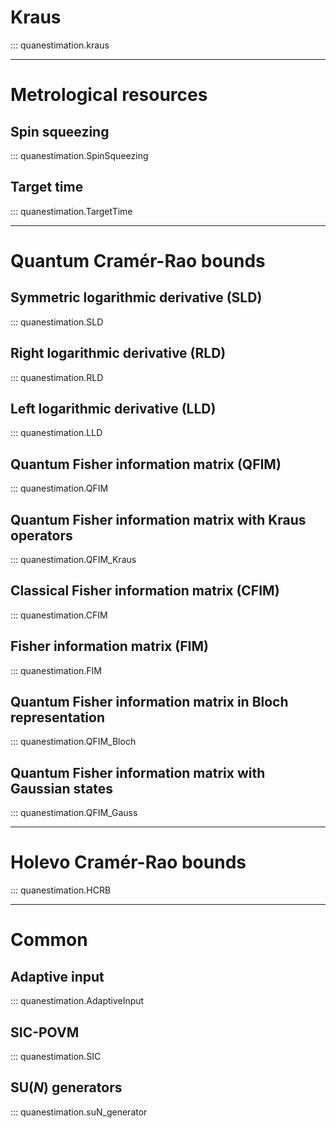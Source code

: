 # **Kraus** #
::: quanestimation.kraus

---

# **Metrological resources**
## **Spin squeezing**
::: quanestimation.SpinSqueezing
## **Target time**
::: quanestimation.TargetTime

---

# **Quantum Cramér-Rao bounds**
## **Symmetric logarithmic derivative (SLD)**
::: quanestimation.SLD
## **Right logarithmic derivative (RLD)**
::: quanestimation.RLD
## **Left logarithmic derivative (LLD)**
::: quanestimation.LLD
## **Quantum Fisher information matrix (QFIM)**
::: quanestimation.QFIM
## **Quantum Fisher information matrix with Kraus operators**
::: quanestimation.QFIM_Kraus
## **Classical Fisher information matrix (CFIM)**
::: quanestimation.CFIM
## **Fisher information matrix (FIM)**
::: quanestimation.FIM
## **Quantum Fisher information matrix in Bloch representation**
::: quanestimation.QFIM_Bloch
## **Quantum Fisher information matrix with Gaussian states**
::: quanestimation.QFIM_Gauss

---

# **Holevo Cramér-Rao bounds**
::: quanestimation.HCRB

---

<!-- # **Bayesian Cramér-Rao bounds**
## **Bayesian classical Fisher information matrix (BCFIM)** #
::: quanestimation.BCFIM
## **Bayesian quantum Fisher information matrix (BQFIM)** #
::: quanestimation.BQFIM
## **Bayesian Cramér-Rao bound (BCRB)** #
::: quanestimation.BCRB
## **Bayesian quantum Cramér-Rao bound (BQCRB)** #
::: quanestimation.BQCRB
## **Optimal biased bound (OBB)** #
::: quanestimation.OBB
## **Van Trees bound (VTB)** #
::: quanestimation.VTB
## **Qauntum Van Trees bound (QVTB)** #
::: quanestimation.QVTB

---

# **Quantum Ziv-Zakai bound**
::: quanestimation.QZZB

---

# **Bayesian estimation**
## **Maximum a posteriori probability (MAP)**
::: quanestimation.Bayes
## **Maximum likelihood estimation (MLE)**
::: quanestimation.MLE

--- -->

# **Common**
## **Adaptive input**
::: quanestimation.AdaptiveInput
## **SIC-POVM**
::: quanestimation.SIC
## **SU($N$) generators**
::: quanestimation.suN_generator
